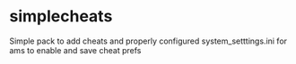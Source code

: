 # simplecheats
Simple pack to add cheats and properly configured system_setttings.ini for ams to enable and save cheat prefs
